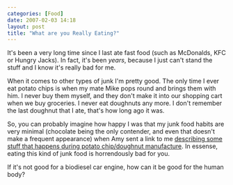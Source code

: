 ```yaml
---
categories: [Food]
date: 2007-02-03 14:18
layout: post
title: "What are you Really Eating?"
---
```

It's been a very long time since I last ate fast food (such as McDonalds, KFC or Hungry Jacks). In fact, it's been <em>years</em>, because I just can't stand the stuff and I know it's really bad for me.

When it comes to other types of junk I'm pretty good. The only time I ever eat potato chips is when my mate Mike pops round and brings them with him. I never buy them myself, and they don't make it into our shopping cart when we buy groceries.  I never eat doughnuts any more. I don't remember the last doughnut that I ate, that's how long ago it was.

So, you can probably imagine how happy I was that my junk food habits are very minimal (chocolate being the only contender, and even that doesn't make a frequent appearance) when Amy sent a link to me <a href="http://vitalvotes.com/blogs/public_blog/More-Reasons-to-Avoid-Potato-Chips-4439.aspx" title="" target="_blank">describing some stuff that happens during potato chip/doughnut manufacture</a>. In essense, eating this kind of junk food is horrendously bad for you.

If it's not good for a biodiesel car engine, how can it be good for the human body?
